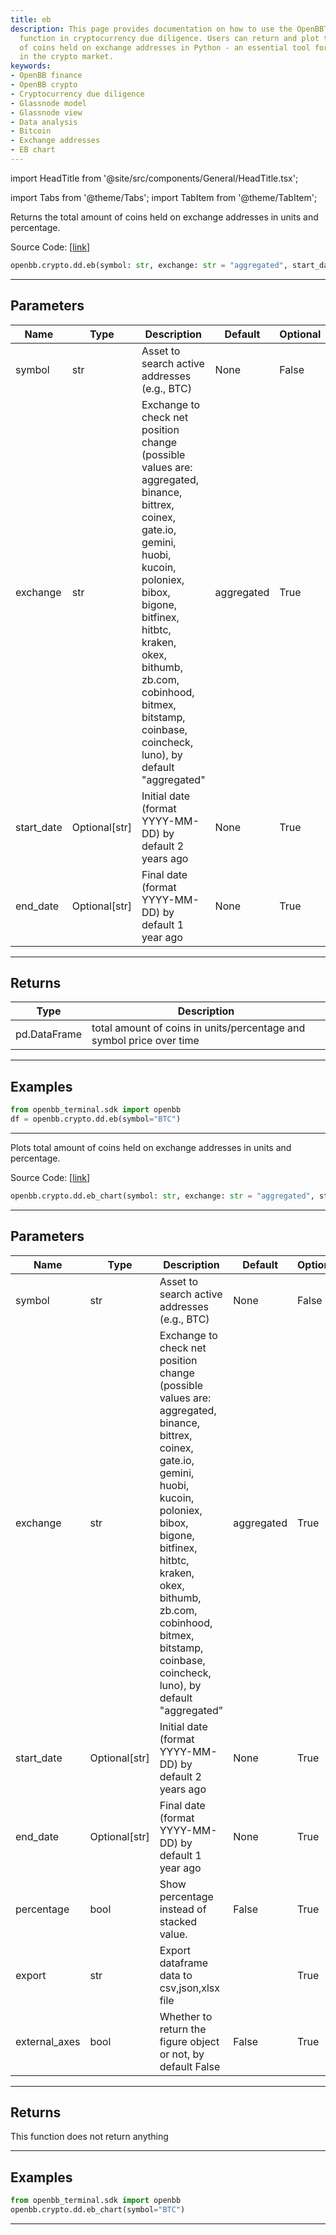 ```yaml
---
title: eb
description: This page provides documentation on how to use the OpenBBTerminal's 'eb'
  function in cryptocurrency due diligence. Users can return and plot the total amount
  of coins held on exchange addresses in Python - an essential tool for data analysis
  in the crypto market.
keywords:
- OpenBB finance
- OpenBB crypto
- Cryptocurrency due diligence
- Glassnode model
- Glassnode view
- Data analysis
- Bitcoin
- Exchange addresses
- EB chart
---
```


import HeadTitle from '@site/src/components/General/HeadTitle.tsx';

<HeadTitle title="crypto.dd.eb - Reference | OpenBB SDK Docs" />

import Tabs from '@theme/Tabs';
import TabItem from '@theme/TabItem';

<Tabs>
<TabItem value="model" label="Model" default>

Returns the total amount of coins held on exchange addresses in units and percentage.

Source Code: [[link](https://github.com/OpenBB-finance/OpenBBTerminal/tree/main/openbb_terminal/cryptocurrency/due_diligence/glassnode_model.py#L452)]

```python wordwrap
openbb.crypto.dd.eb(symbol: str, exchange: str = "aggregated", start_date: Optional[str] = None, end_date: Optional[str] = None)
```

---

## Parameters

| Name | Type | Description | Default | Optional |
| ---- | ---- | ----------- | ------- | -------- |
| symbol | str | Asset to search active addresses (e.g., BTC) | None | False |
| exchange | str | Exchange to check net position change (possible values are: aggregated, binance, bittrex,<br/>coinex, gate.io, gemini, huobi, kucoin, poloniex, bibox, bigone, bitfinex, hitbtc, kraken,<br/>okex, bithumb, zb.com, cobinhood, bitmex, bitstamp, coinbase, coincheck, luno), by default "aggregated" | aggregated | True |
| start_date | Optional[str] | Initial date (format YYYY-MM-DD) by default 2 years ago | None | True |
| end_date | Optional[str] | Final date (format YYYY-MM-DD) by default 1 year ago | None | True |


---

## Returns

| Type | Description |
| ---- | ----------- |
| pd.DataFrame | total amount of coins in units/percentage and symbol price over time |
---

## Examples

```python
from openbb_terminal.sdk import openbb
df = openbb.crypto.dd.eb(symbol="BTC")
```

---



</TabItem>
<TabItem value="view" label="Chart">

Plots total amount of coins held on exchange addresses in units and percentage.

Source Code: [[link](https://github.com/OpenBB-finance/OpenBBTerminal/tree/main/openbb_terminal/cryptocurrency/due_diligence/glassnode_view.py#L230)]

```python wordwrap
openbb.crypto.dd.eb_chart(symbol: str, exchange: str = "aggregated", start_date: Optional[str] = None, end_date: Optional[str] = None, percentage: bool = False, export: str = "", sheet_name: Optional[str] = None, external_axes: bool = False)
```

---

## Parameters

| Name | Type | Description | Default | Optional |
| ---- | ---- | ----------- | ------- | -------- |
| symbol | str | Asset to search active addresses (e.g., BTC) | None | False |
| exchange | str | Exchange to check net position change (possible values are: aggregated, binance, bittrex,<br/>coinex, gate.io, gemini, huobi, kucoin, poloniex, bibox, bigone, bitfinex, hitbtc, kraken,<br/>okex, bithumb, zb.com, cobinhood, bitmex, bitstamp, coinbase, coincheck, luno), by default "aggregated" | aggregated | True |
| start_date | Optional[str] | Initial date (format YYYY-MM-DD) by default 2 years ago | None | True |
| end_date | Optional[str] | Final date (format YYYY-MM-DD) by default 1 year ago | None | True |
| percentage | bool | Show percentage instead of stacked value. | False | True |
| export | str | Export dataframe data to csv,json,xlsx file |  | True |
| external_axes | bool | Whether to return the figure object or not, by default False | False | True |


---

## Returns

This function does not return anything

---

## Examples

```python
from openbb_terminal.sdk import openbb
openbb.crypto.dd.eb_chart(symbol="BTC")
```

---



</TabItem>
</Tabs>